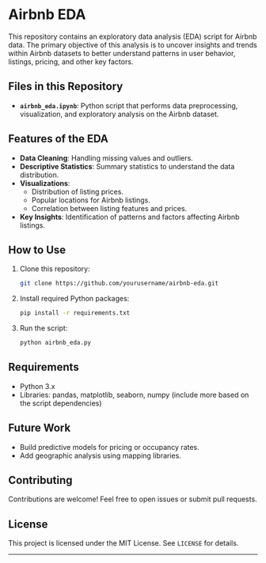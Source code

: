 
# Airbnb EDA

This repository contains an exploratory data analysis (EDA) script for Airbnb data. The primary objective of this analysis is to uncover insights and trends within Airbnb datasets to better understand patterns in user behavior, listings, pricing, and other key factors.

## Files in this Repository

- **`airbnb_eda.ipynb`**: Python script that performs data preprocessing, visualization, and exploratory analysis on the Airbnb dataset.

## Features of the EDA

- **Data Cleaning**: Handling missing values and outliers.
- **Descriptive Statistics**: Summary statistics to understand the data distribution.
- **Visualizations**:
  - Distribution of listing prices.
  - Popular locations for Airbnb listings.
  - Correlation between listing features and prices.
- **Key Insights**: Identification of patterns and factors affecting Airbnb listings.

## How to Use

1. Clone this repository:
   ```bash
   git clone https://github.com/yourusername/airbnb-eda.git
   ```
2. Install required Python packages:
   ```bash
   pip install -r requirements.txt
   ```
3. Run the script:
   ```bash
   python airbnb_eda.py
   ```

## Requirements

- Python 3.x
- Libraries: pandas, matplotlib, seaborn, numpy (include more based on the script dependencies)

## Future Work

- Build predictive models for pricing or occupancy rates.
- Add geographic analysis using mapping libraries.

## Contributing

Contributions are welcome! Feel free to open issues or submit pull requests.

## License

This project is licensed under the MIT License. See `LICENSE` for details.

---
